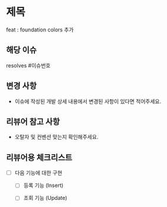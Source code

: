 # 제목

feat : foundation colors 추가

## 해당 이슈

resolves #이슈번호

## 변경 사항

- 이슈에 작성된 개발 상세 내용에서 변경된 사항이 있다면 적어주세요.

## 리뷰어 참고 사항

- 오탈자 및 컨벤션 맞는지 확인해주세요.

## 리뷰어용 체크리스트

- [ ] 다음 기능에 대한 구현

  - [ ] 등록 기능 (Insert)
  - [ ] 조회 기능 (Update)

